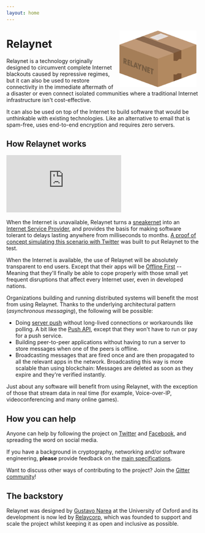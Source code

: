 ```yaml
---
layout: home
---
```


<img src="./custom-assets/logo.png" style="float:right; margin: 0.5em; max-width: 40%"/>

# Relaynet

Relaynet is a technology originally designed to circumvent complete Internet blackouts caused by repressive regimes, but it can also be used to restore connectivity in the immediate aftermath of a disaster or even connect isolated communities where a traditional Internet infrastructure isn't cost-effective.

It can also be used on top of the Internet to build software that would be unthinkable with existing technologies. Like an alternative to email that is spam-free, uses end-to-end encryption and requires zero servers.

## How Relaynet works

<div class="embedded_video">
    <iframe
        src="https://www.youtube-nocookie.com/embed/_4zP0CfcTj4"
        frameborder="0"
        allow="accelerometer; autoplay; encrypted-media; gyroscope; picture-in-picture"
        allowfullscreen
        >
    </iframe>
</div>

When the Internet is unavailable, Relaynet turns a [sneakernet](https://en.wikipedia.org/wiki/Sneakernet) into an [Internet Service Provider](https://en.wikipedia.org/wiki/Internet_service_provider), and provides the basis for making software tolerant to delays lasting anywhere from milliseconds to months. [A proof of concept simulating this scenario with Twitter](https://github.com/relaynet/poc) was built to put Relaynet to the test.

When the Internet is available, the use of Relaynet will be absolutely transparent to end users. Except that their apps will be [Offline First](http://offlinefirst.org/) -- Meaning that they'll finally be able to cope properly with those small yet frequent disruptions that affect every Internet user, even in developed nations.

Organizations building and running distributed systems will benefit the most from using Relaynet. Thanks to the underlying architectural pattern (_asynchronous messaging_), the following will be possible:

- Doing [server push](https://en.wikipedia.org/wiki/Push_technology) without long-lived connections or workarounds like polling. A bit like the [Push API](https://developer.mozilla.org/en-US/docs/Web/API/Push_API), except that they won't have to run or pay for a push service.
- Building peer-to-peer applications without having to run a server to store messages when one of the peers is offline.
- Broadcasting messages that are fired once and are then propagated to all the relevant apps in the network. Broadcasting this way is more scalable than using blockchain: Messages are deleted as soon as they expire and they're verified instantly.

Just about any software will benefit from using Relaynet, with the exception of those that stream data in real time (for example, Voice-over-IP, videoconferencing and many online games).

## How you can help

Anyone can help by following the project on [Twitter](https://twitter.com/relaynet_) and [Facebook](https://www.facebook.com/Relaynet-2584770964871347/), and spreading the word on social media.

If you have a background in cryptography, networking and/or software engineering, **please** provide feedback on the [main specifications](https://github.com/relaynet/specs).

Want to discuss other ways of contributing to the project? Join the [Gitter community](https://gitter.im/relaynet/community)!

## The backstory

Relaynet was designed by [Gustavo Narea](https://gustavo.engineer/) at the University of Oxford and its development is now led by [Relaycorp](https://relaycorp.tech/), which was founded to support and scale the project whilst keeping it as open and inclusive as possible.
